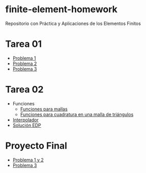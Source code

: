 # finite-element-homework
Repositorio con Práctica y Aplicaciones de los Elementos Finitos
# Tarea 01
 * [Problema 1](Problema01.md)
 * [Problema 2](Problema02.md)
 * [Problema 3](Problema03.md)
# Tarea 02
 * Funciones
    * [Funciones para mallas](funciones-para-mallas.md)
    * [Funciones para cuadratura en una malla de triángulos](funciones-cuadratura-mallas.md)
 * [Interpolador](Interpolador-T02.md)
 * [Solución EDP](EDP-T02.md)
 # Proyecto Final
 * [Problema 1 y 2](Proyecto-01.md)
 * [Problema 3](Proyecto-02.md)
